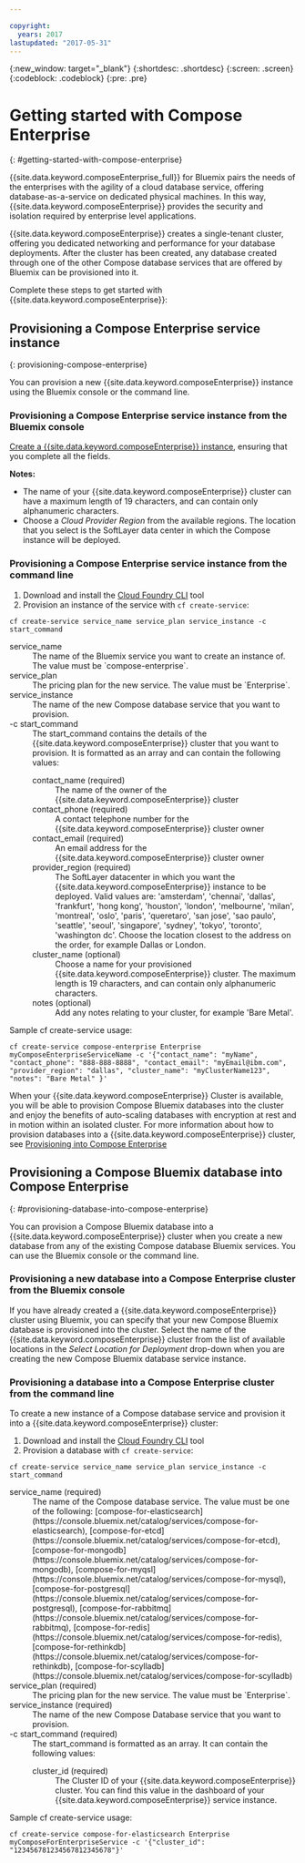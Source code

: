 ```yaml
---

copyright:
  years: 2017
lastupdated: "2017-05-31"
---
```


{:new_window: target="_blank"}
{:shortdesc: .shortdesc}
{:screen: .screen}
{:codeblock: .codeblock}
{:pre: .pre}

# Getting started with Compose Enterprise
{: #getting-started-with-compose-enterprise}

{{site.data.keyword.composeEnterprise_full}} for Bluemix pairs the needs of the enterprises with the agility of a cloud database service, offering database-as-a-service on dedicated physical machines. In this way, {{site.data.keyword.composeEnterprise}} provides the security and isolation required by enterprise level applications.

{{site.data.keyword.composeEnterprise}} creates a single-tenant cluster, offering you dedicated networking and performance for your database deployments. After the cluster has been created, any database created through one of the other Compose database services that are offered by Bluemix can be provisioned into it.

Complete these steps to get started with {{site.data.keyword.composeEnterprise}}:

## Provisioning a Compose Enterprise service instance
{: provisioning-compose-enterprise}

You can provision a new {{site.data.keyword.composeEnterprise}} instance using the Bluemix console or the command line.

### Provisioning a Compose Enterprise service instance from the Bluemix console

[Create a {{site.data.keyword.composeEnterprise}} instance](https://console.bluemix.net/catalog/services/compose-enterprise/), ensuring that you complete all the fields.

**Notes:**
- The name of your {{site.data.keyword.composeEnterprise}} cluster can have a maximum length of 19 characters, and can contain only alphanumeric characters.
- Choose a *Cloud Provider Region* from the available regions. The location that you select is the SoftLayer data center in which the Compose instance will be deployed.

### Provisioning a Compose Enterprise service instance from the command line

1. Download and install the [Cloud Foundry CLI](https://github.com/cloudfoundry/cli) tool
2. Provision an instance of the service with `cf create-service`:

  ```
  cf create-service service_name service_plan service_instance -c start_command
  ```

  <dl>
    <dt>service_name</dt>
    <dd>
    The name of the Bluemix service you want to create an instance of. The value must be `compose-enterprise`.
    </dd>
    <dt>service_plan</dt>
    <dd>
    The pricing plan for the new service. The value must be `Enterprise`.
    </dd>
    <dt>service_instance</dt>
    <dd>
    The name of the new Compose database service that you want to provision.
    </dd>
    <dt>-c start_command</dt>
    <dd>
    The start_command contains the details of the {{site.data.keyword.composeEnterprise}} cluster that you want to provision. It is formatted as an array and can contain the following values:
      <dl>
        <dt>contact_name (required)</dt>
        <dd>
        The name of the owner of the {{site.data.keyword.composeEnterprise}} cluster
        </dd>
        <dt>contact_phone (required)</dt>
        <dd>
        A contact telephone number for the {{site.data.keyword.composeEnterprise}} cluster owner
        </dd>
        <dt>contact_email (required)</dt>
        <dd>
        An email address for the {{site.data.keyword.composeEnterprise}} cluster owner
        </dd>
        <dt>provider_region (required)</dt>
        <dd>
        The SoftLayer datacenter in which you want the {{site.data.keyword.composeEnterprise}} instance to be deployed. Valid values are: 'amsterdam', 'chennai', 'dallas', 'frankfurt', 'hong kong', 'houston', 'london', 'melbourne', 'milan', 'montreal', 'oslo', 'paris', 'queretaro', 'san jose', 'sao paulo', 'seattle', 'seoul', 'singapore', 'sydney', 'tokyo', 'toronto', 'washington dc'. Choose the location closest to the address on the order, for example Dallas or London.
        </dd>
        <dt>cluster_name (optional)</dt>
        <dd>
        Choose a name for your provisioned {{site.data.keyword.composeEnterprise}} cluster. The maximum length is 19 characters, and can contain only alphanumeric characters.
        </dd>
        <dt>notes (optional)</dt>
        <dd>
        Add any notes relating to your cluster, for example 'Bare Metal'.
        </dd>
      </dl>
    </dd>
  </dl>

Sample cf create-service usage:

```
cf create-service compose-enterprise Enterprise myComposeEnterpriseServiceName -c '{"contact_name": "myName", "contact_phone": "888-888-8888", "contact_email": "myEmail@ibm.com", "provider_region": "dallas", "cluster_name": "myClusterName123", "notes": "Bare Metal" }'
```

When your {{site.data.keyword.composeEnterprise}} Cluster is available, you will be able to provision Compose Bluemix databases into the cluster and enjoy the benefits of auto-scaling databases with encryption at rest and in motion within an isolated cluster. For more information about how to provision databases into a {{site.data.keyword.composeEnterprise}} cluster, see [Provisioning into Compose Enterprise](./provisioning_into_compose_enterprise.html)

## Provisioning a Compose Bluemix database into Compose Enterprise
{: #provisioning-database-into-compose-enterprise}

You can provision a Compose Bluemix database into a {{site.data.keyword.composeEnterprise}} cluster when you create a new database from any of the existing Compose database Bluemix services. You can use the Bluemix console or the command line.

### Provisioning a new database into a Compose Enterprise cluster from the Bluemix console

If you have already created a {{site.data.keyword.composeEnterprise}} cluster using Bluemix, you can specify that your new Compose Bluemix database is provisioned into the cluster. Select the name of the {{site.data.keyword.composeEnterprise}} cluster from the list of available locations in the *Select Location for Deployment* drop-down when you are creating the new Compose Bluemix database service instance.

### Provisioning a database into a Compose Enterprise cluster from the command line

To create a new instance of a Compose database service and provision it into a {{site.data.keyword.composeEnterprise}} cluster:

1. Download and install the [Cloud Foundry CLI](https://github.com/cloudfoundry/cli) tool
2. Provision a database with `cf create-service`:

  ```
  cf create-service service_name service_plan service_instance -c start_command
  ```

  <dl>
    <dt>service_name (required)</dt>
    <dd>
    The name of the Compose database service. The value must be one of the following: [compose-for-elasticsearch](https://console.bluemix.net/catalog/services/compose-for-elasticsearch), [compose-for-etcd](https://console.bluemix.net/catalog/services/compose-for-etcd), [compose-for-mongodb](https://console.bluemix.net/catalog/services/compose-for-mongodb), [compose-for-myqsl](https://console.bluemix.net/catalog/services/compose-for-mysql), [compose-for-postgresql](https://console.bluemix.net/catalog/services/compose-for-postgresql), [compose-for-rabbitmq](https://console.bluemix.net/catalog/services/compose-for-rabbitmq),
    [compose-for-redis](https://console.bluemix.net/catalog/services/compose-for-redis), [compose-for-rethinkdb](https://console.bluemix.net/catalog/services/compose-for-rethinkdb), [compose-for-scylladb](https://console.bluemix.net/catalog/services/compose-for-scylladb)
    </dd>
    <dt>service_plan (required)</dt>
    <dd>
    The pricing plan for the new service. The value must be `Enterprise`.
    </dd>
    <dt>service_instance (required)</dt>
    <dd>
    The name of the new Compose Database service that you want to provision.
    </dd>
    <dt>-c start_command (required)</dt>
    <dd>
    The start_command is formatted as an array. It can contain the following values:
      <dl>
        <dt>cluster_id (required)</dt>
        <dd>The Cluster ID of your {{site.data.keyword.composeEnterprise}} cluster. You can find this value in the dashboard of your {{site.data.keyword.composeEnterprise}} service instance.
        </dd>
      </dl>
    </dd>
  </dl>

Sample cf create-service usage:

```
cf create-service compose-for-elasticsearch Enterprise myComposeForEnterpriseService -c '{"cluster_id": "123456781234567812345678"}'
```
